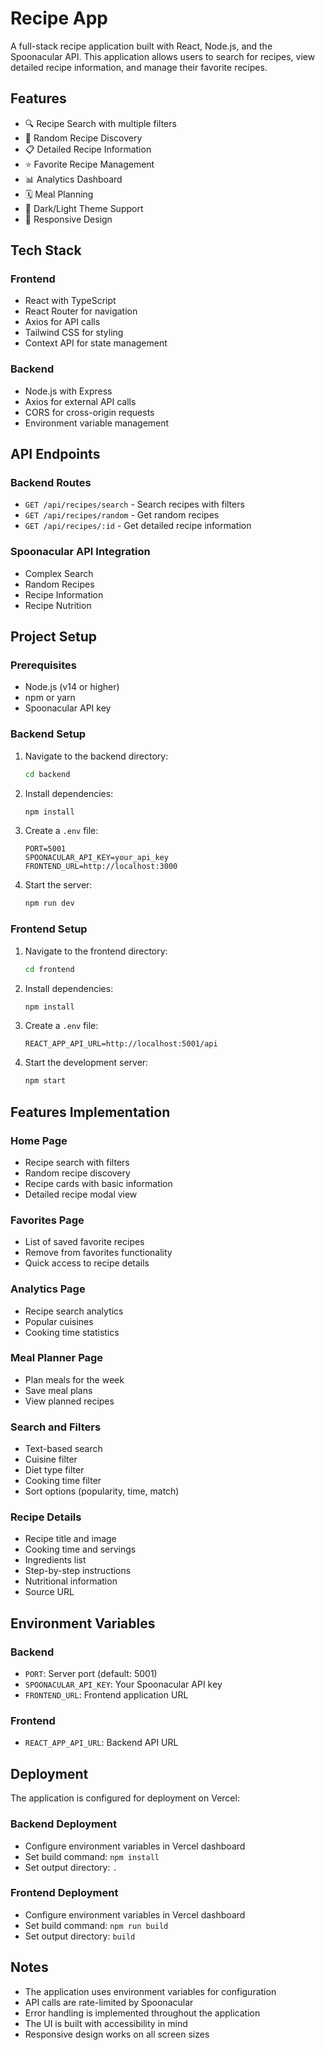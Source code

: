 # Recipe App

A full-stack recipe application built with React, Node.js, and the Spoonacular API. This application allows users to search for recipes, view detailed recipe information, and manage their favorite recipes.

## Features

- 🔍 Recipe Search with multiple filters
- 🎲 Random Recipe Discovery
- 📋 Detailed Recipe Information
- ⭐ Favorite Recipe Management
- 📊 Analytics Dashboard
- 🗓️ Meal Planning
- 🎨 Dark/Light Theme Support
- 📱 Responsive Design

## Tech Stack

### Frontend
- React with TypeScript
- React Router for navigation
- Axios for API calls
- Tailwind CSS for styling
- Context API for state management

### Backend
- Node.js with Express
- Axios for external API calls
- CORS for cross-origin requests
- Environment variable management

## API Endpoints

### Backend Routes
- `GET /api/recipes/search` - Search recipes with filters
- `GET /api/recipes/random` - Get random recipes
- `GET /api/recipes/:id` - Get detailed recipe information

### Spoonacular API Integration
- Complex Search
- Random Recipes
- Recipe Information
- Recipe Nutrition

## Project Setup

### Prerequisites
- Node.js (v14 or higher)
- npm or yarn
- Spoonacular API key

### Backend Setup
1. Navigate to the backend directory:
   ```bash
   cd backend
   ```

2. Install dependencies:
   ```bash
   npm install
   ```

3. Create a `.env` file:
   ```
   PORT=5001
   SPOONACULAR_API_KEY=your_api_key
   FRONTEND_URL=http://localhost:3000
   ```

4. Start the server:
   ```bash
   npm run dev
   ```

### Frontend Setup
1. Navigate to the frontend directory:
   ```bash
   cd frontend
   ```

2. Install dependencies:
   ```bash
   npm install
   ```

3. Create a `.env` file:
   ```
   REACT_APP_API_URL=http://localhost:5001/api
   ```

4. Start the development server:
   ```bash
   npm start
   ```

## Features Implementation

### Home Page
- Recipe search with filters
- Random recipe discovery
- Recipe cards with basic information
- Detailed recipe modal view

### Favorites Page
- List of saved favorite recipes
- Remove from favorites functionality
- Quick access to recipe details

### Analytics Page
- Recipe search analytics
- Popular cuisines
- Cooking time statistics

### Meal Planner Page
- Plan meals for the week
- Save meal plans
- View planned recipes

### Search and Filters
- Text-based search
- Cuisine filter
- Diet type filter
- Cooking time filter
- Sort options (popularity, time, match)

### Recipe Details
- Recipe title and image
- Cooking time and servings
- Ingredients list
- Step-by-step instructions
- Nutritional information
- Source URL

## Environment Variables

### Backend
- `PORT`: Server port (default: 5001)
- `SPOONACULAR_API_KEY`: Your Spoonacular API key
- `FRONTEND_URL`: Frontend application URL

### Frontend
- `REACT_APP_API_URL`: Backend API URL

## Deployment

The application is configured for deployment on Vercel:

### Backend Deployment
- Configure environment variables in Vercel dashboard
- Set build command: `npm install`
- Set output directory: `.`

### Frontend Deployment
- Configure environment variables in Vercel dashboard
- Set build command: `npm run build`
- Set output directory: `build`

## Notes

- The application uses environment variables for configuration
- API calls are rate-limited by Spoonacular
- Error handling is implemented throughout the application
- The UI is built with accessibility in mind
- Responsive design works on all screen sizes
